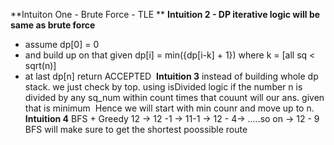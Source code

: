 **Intuiton One - Brute Force - TLE
**
**Intuition 2 - DP iterative logic will be same as brute force**
- assume dp[0] = 0
- and build up on that given dp[i] = min({dp[i-k] + 1}) where k = [all sq < sqrt(n)]
- at last dp[n] return
ACCEPTED
​
**Intuition 3**
instead of building whole dp stack.
we just check by top. using isDivided logic
if the number n is divided by any sq_num within count times that couunt will our ans.
given that is minimum
​
Hence we will start with min counr and move up to n.
​
**Intuition 4**
BFS + Greedy
12 -> 12 -1  -> 11-1
-> 12 - 4->  .....so on
-> 12 - 9
BFS will make sure to get the shortest poossible route